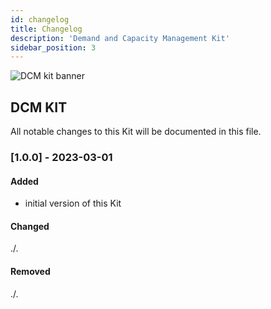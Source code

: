 ```yaml
---
id: changelog
title: Changelog
description: 'Demand and Capacity Management Kit'
sidebar_position: 3
---
```


![DCM kit banner](@site/static/img/DCMKitLogoIcon-min.png)

## DCM KIT

All notable changes to this Kit will be documented in this file.

### [1.0.0] - 2023-03-01

#### Added
- initial version of this Kit

#### Changed
./.

#### Removed
./.
